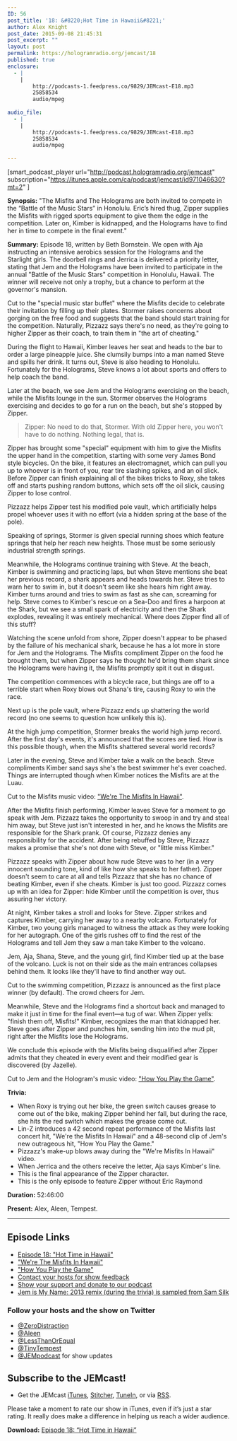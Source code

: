 ```yaml
---
ID: 56
post_title: '18: &#8220;Hot Time in Hawaii&#8221;'
author: Alex Knight
post_date: 2015-09-08 21:45:31
post_excerpt: ""
layout: post
permalink: https://hologramradio.org/jemcast/18
published: true
enclosure:
  - |
    |
        http://podcasts-1.feedpress.co/9829/JEMcast-E18.mp3
        25858534
        audio/mpeg
        
audio_file:
  - |
    |
        http://podcasts-1.feedpress.co/9829/JEMcast-E18.mp3
        25858534
        audio/mpeg
        
---
```

[smart_podcast_player url="http://podcast.hologramradio.org/jemcast" subscription="https://itunes.apple.com/ca/podcast/jemcast/id971046630?mt=2" ]

__Synopsis:__ "The Misfits and The Holograms are both invited to compete in the “Battle of the Music Stars” in Honolulu. Eric’s hired thug, Zipper supplies the Misfits with rigged sports equipment to give them the edge in the competition. Later on, Kimber is kidnapped, and the Holograms have to find her in time to compete in the final event."

__Summary:__ Episode 18, written by Beth Bornstein. We open with Aja instructing an intensive aerobics session for the Holograms and the Starlight girls.  The doorbell rings and Jerrica is delivered a priority letter, stating that Jem and the Holograms have been invited to participate in the annual "Battle of the Music Stars" competition in Honolulu, Hawaii. The winner will receive not only a trophy, but a chance to perform at the governor's mansion.

Cut to the "special music star buffet" where the Misfits decide to celebrate their invitation by filling up their plates. Stormer raises concerns about gorging on the free food and suggests that the band should start training for the competition. Naturally, Pizzazz says there's no need, as they're going to higher Zipper as their coach, to train them in "the art of cheating."

During the flight to Hawaii, Kimber leaves her seat and heads to the bar to order a large pineapple juice. She clumsily bumps into a man named Steve and spills her drink. It turns out, Steve is also heading to Honolulu. Fortunately for the Holograms, Steve knows a lot about sports and offers to help coach the band.

Later at the beach, we see Jem and the Holograms exercising on the beach, while the Misfits lounge in the sun. Stormer observes the Holograms exercising and decides to go for a run on the beach, but she's stopped by Zipper.

> Zipper: No need to do that, Stormer. With old Zipper here, you won't have to do nothing. Nothing legal, that is.

Zipper has brought some "special" equipment with him to give the Misfits the upper hand in the competition, starting with some very James Bond style bicycles. On the bike, it features an electromagnet, which can pull you up to whoever is in front of you, rear tire slashing spikes, and an oil slick. Before Zipper can finish explaining all of the bikes tricks to Roxy, she takes off and starts pushing random buttons, which sets off the oil slick, causing Zipper to lose control.

Pizzazz helps Zipper test his modified pole vault, which artificially helps propel whoever uses it with no effort (via a hidden spring at the base of the pole).

Speaking of springs, Stormer is given special running shoes which feature springs that help her reach new heights. Those must be some seriously industrial strength springs.

Meanwhile, the Holograms continue training with Steve. At the beach, Kimber is swimming and practicing laps, but when Steve mentions she beat her previous record, a shark appears and heads towards her. Steve tries to warn her to swim in, but it doesn't seem like she hears him right away. Kimber turns around and tries to swim as fast as she can, screaming for help. Steve comes to Kimber's rescue on a Sea-Doo and fires a harpoon at the Shark, but we see a small spark of electricity and then the Shark explodes, revealing it was entirely mechanical. Where does Zipper find all of this stuff?

Watching the scene unfold from shore, Zipper doesn't appear to be phased by the failure of his mechanical shark, because he has a lot more in store for Jem and the Holograms. The Misfits compliment Zipper on the food he brought them, but when Zipper says he thought he'd bring them shark since the Holograms were having it, the Misfits promptly spit it out in disgust.

The competition commences with a bicycle race, but things are off to a terrible start when Roxy blows out Shana's tire, causing Roxy to win the race.

Next up is the pole vault, where Pizzazz ends up shattering the world record (no one seems to question how unlikely this is).

At the high jump competition, Stormer breaks the world high jump record. After the first day's events, it's announced that the scores are tied. How is this possible though, when the Misfits shattered several world records?

Later in the evening, Steve and Kimber take a walk on the beach. Steve compliments Kimber sand says she's the best swimmer he's ever coached. Things are interrupted though when Kimber notices the Misfits are at the Luau.

Cut to the Misfits music video: ["We're The Misfits In Hawaii"][We're The Misfits In Hawaii].

After the Misfits finish performing, Kimber leaves Steve for a moment to go speak with Jem. Pizzazz takes the opportunity to swoop in and try and steal him away, but Steve just isn't interested in her, and he knows the Misfits are responsible for the Shark prank. Of course, Pizzazz denies any responsibility for the accident. After being rebuffed by Steve, Pizzazz makes a promise that she's not done with Steve, or "little miss Kimber."

Pizzazz speaks with Zipper about how rude Steve was to her (in a very innocent sounding tone, kind of like how she speaks to her father). Zipper doesn't seem to care at all and tells Pizzazz that she has no chance of beating Kimber, even if she cheats. Kimber is just too good. Pizzazz comes up with an idea for Zipper: hide Kimber until the competition is over, thus assuring her victory.

At night, Kimber takes a stroll and looks for Steve. Zipper strikes and captures Kimber, carrying her away to a nearby volcano. Fortunately for Kimber, two young girls managed to witness the attack as they were looking for her autograph. One of the girls rushes off to find the rest of the Holograms and tell Jem they saw a man take Kimber to the volcano.

Jem, Aja, Shana, Steve, and the young girl, find Kimber tied up at the base of the volcano. Luck is not on their side as the main entrances collapses behind them. It looks like they'll have to find another way out.

Cut to the swimming competition, Pizzazz is announced as the first place winner (by default). The crowd cheers for Jem.

Meanwhile, Steve and the Holograms find a shortcut back and managed to make it just in time for the final event—a tug of war. When Zipper yells: "finish them off, Misfits!" Kimber, recognizes the man that kidnapped her. Steve goes after Zipper and punches him, sending him into the mud pit, right after the Misfits lose the Holograms.

We conclude this episode with the Misfits being disqualified after Zipper admits that they cheated in every event and their modified gear is discovered (by Jazelle).

Cut to Jem and the Hologram's music video: ["How You Play the Game"][How You Play the Game].

__Trivia:__ 

- When Roxy is trying out her bike, the green switch causes grease to come out of the bike, making Zipper behind her fall, but during the race, she hits the red switch which makes the grease come out.
- Lin-Z introduces a 42 second repeat performance of the Misfits last concert hit, "We're the Misfits In Hawaii" and a 48-second clip of Jem's new outrageous hit, "How You Play the Game."
- Pizzazz's make-up blows away during the "We're Misfits In Hawaii" video.
- When Jerrica and the others receive the letter, Aja says Kimber's line.
- This is the final appearance of the Zipper character.
- This is the only episode to feature Zipper without Eric Raymond 

__Duration:__ 52:46:00

__Present:__ Alex, Aleen, Tempest.

_________

## Episode Links

- [Episode 18: "Hot Time in Hawaii"][Hot Time in Hawaii]
- ["We're The Misfits In Hawaii"][We're The Misfits In Hawaii]
- ["How You Play the Game"][How You Play the Game]
- [Contact your hosts for show feedback][Contact]
- [Show your support and donate to our podcast][Donate]
- [Jem is My Name: 2013 remix (during the trivia) is sampled from Sam Silk][remix]

### Follow your hosts and the show on Twitter

- [@ZeroDistraction][ZeroDistraction]
- [@Aleen][Aleen]
- [@LessThanOrEqual][LessThanOrEqual]
- [@TinyTempest][TinyTempest]
- [@JEMpodcast][JEMcast] for show updates

## Subscribe to the JEMcast!

- Get the JEMcast [iTunes][iTunes], [Stitcher][Stitcher], [TuneIn][TuneIn], or via [RSS][RSS].

Please take a moment to rate our show in iTunes, even if it’s just a star rating. It really does make a difference in helping us reach a wider audience.

__Download:__ [Episode 18: “Hot Time in Hawaii”][E18]

[Hot Time in Hawaii]: http://jem.wikia.com/wiki/Hot_Time_in_Hawaii
[We're The Misfits In Hawaii]: https://www.youtube.com/watch?v=-Cm6arnyKow
[How You Play the Game]: https://www.youtube.com/watch?v=EAJMimjGuL8
[Contact]: https://jemcast.tv/contact
[Donate]: https://jemcast.tv/donate
[remix]: https://www.youtube.com/watch?v=LvDtQ7kTrgI
[ZeroDistraction]: https://twitter.com/zerodistraction
[Aleen]: https://twitter.com/aleen
[LessThanOrEqual]: https://twitter.com/lessthanorequal
[TinyTempest]: https://twitter.com/tinytempest
[JEMcast]: (https://twitter.com/JEMpodcast) 
[iTunes]: https://itunes.apple.com/ca/podcast/jemcast/id971046630
[Stitcher]: http://www.stitcher.com/podcast/jemcast
[TuneIn]: http://tunein.com/radio/JEMcast-p733327/
[RSS]: http://podcast.jemcast.tv
[E18]: http://podcasts-1.feedpress.co/9829/JEMcast-E18.mp3